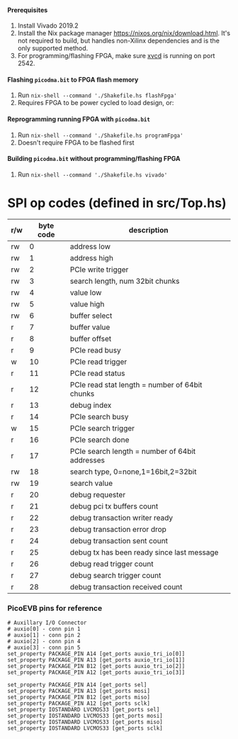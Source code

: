 #### Prerequisites


1. Install Vivado 2019.2
1. Install the Nix package manager <https://nixos.org/nix/download.html>. It's not required to build, but handles non-Xilinx dependencies and is the only supported method.
1. For programming/flashing FPGA, make sure
   [xvcd](https://github.com/RHSResearchLLC/xvcd) is running on port 2542.

#### Flashing `picodma.bit` to FPGA flash memory

1. Run `nix-shell --command './Shakefile.hs flashFpga'`
2. Requires FPGA to be power cycled to load design, or:

#### Reprogramming running FPGA with `picodma.bit`

1. Run `nix-shell --command './Shakefile.hs programFpga'`
2. Doesn't require FPGA to be flashed first

#### Building `picodma.bit` without programming/flashing FPGA

1. Run `nix-shell --command './Shakefile.hs vivado'`

SPI op codes (defined in src/Top.hs)
===

r/w | byte code | description
--- | --- | ---
rw | 0 | address low
rw | 1 | address high
rw | 2 | PCIe write trigger
rw | 3 | search length, num 32bit chunks
rw | 4 | value low
rw | 5 | value high
rw | 6 | buffer select
r | 7 | buffer value
r | 8 | buffer offset
r | 9 | PCIe read busy
w | 10 | PCIe read trigger
r | 11 | PCIe read status
r | 12 | PCIe read stat length = number of 64bit chunks
r | 13 | debug index
r | 14 | PCIe search busy
w | 15 | PCIe search trigger
r | 16 | PCIe search done
r | 17 | PCIe search length = number of 64bit addresses
rw | 18 | search type, 0=none,1=16bit,2=32bit
rw | 19 | search value
r | 20 | debug requester
r | 21 | debug pci tx buffers count
r | 22 | debug transaction writer ready
r | 23 | debug transaction error drop
r | 24 | debug transaction sent count
r | 25 | debug tx has been ready since last message
r | 26 | debug read trigger count
r | 27 | debug search trigger count
r | 28 | debug transaction received count

### PicoEVB pins for reference

~~~
# Auxillary I/O Connector
# auxio[0] - conn pin 1
# auxio[1] - conn pin 2
# auxio[2] - conn pin 4
# auxio[3] - conn pin 5
set_property PACKAGE_PIN A14 [get_ports auxio_tri_io[0]]
set_property PACKAGE_PIN A13 [get_ports auxio_tri_io[1]]
set_property PACKAGE_PIN B12 [get_ports auxio_tri_io[2]]
set_property PACKAGE_PIN A12 [get_ports auxio_tri_io[3]]

set_property PACKAGE_PIN A14 [get_ports sel]
set_property PACKAGE_PIN A13 [get_ports mosi]
set_property PACKAGE_PIN B12 [get_ports miso]
set_property PACKAGE_PIN A12 [get_ports sclk]
set_property IOSTANDARD LVCMOS33 [get_ports sel]
set_property IOSTANDARD LVCMOS33 [get_ports mosi]
set_property IOSTANDARD LVCMOS33 [get_ports miso]
set_property IOSTANDARD LVCMOS33 [get_ports sclk]
~~~
